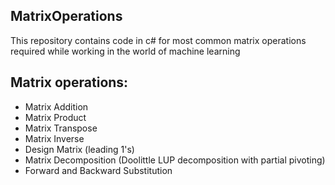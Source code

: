 ## MatrixOperations
This repository contains code in c# for most common matrix operations required while working in the world of machine learning
## Matrix operations:
  * Matrix Addition
  * Matrix Product
  * Matrix Transpose
  * Matrix Inverse
  * Design Matrix (leading 1's)
  * Matrix Decomposition (Doolittle LUP decomposition with partial pivoting)
  * Forward and Backward Substitution
  
